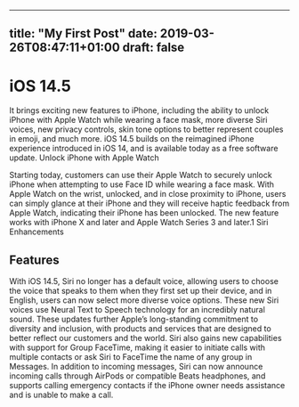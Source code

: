
---
title: "My First Post"
date: 2019-03-26T08:47:11+01:00
draft: false
---

# iOS 14.5

It brings exciting new features to iPhone, including the ability to unlock iPhone with Apple Watch while wearing a face mask, more diverse Siri voices, new privacy controls, skin tone options to better represent couples in emoji, and much more. iOS 14.5 builds on the reimagined iPhone experience introduced in iOS 14, and is available today as a free software update.
Unlock iPhone with Apple Watch

Starting today, customers can use their Apple Watch to securely unlock iPhone when attempting to use Face ID while wearing a face mask. With Apple Watch on the wrist, unlocked, and in close proximity to iPhone, users can simply glance at their iPhone and they will receive haptic feedback from Apple Watch, indicating their iPhone has been unlocked. The new feature works with iPhone X and later and Apple Watch Series 3 and later.1
Siri Enhancements

## Features
With iOS 14.5, Siri no longer has a default voice, allowing users to choose the voice that speaks to them when they first set up their device, and in English, users can now select more diverse voice options. These new Siri voices use Neural Text to Speech technology for an incredibly natural sound. These updates further Apple’s long-standing commitment to diversity and inclusion, with products and services that are designed to better reflect our customers and the world.
Siri also gains new capabilities with support for Group FaceTime, making it easier to initiate calls with multiple contacts or ask Siri to FaceTime the name of any group in Messages. In addition to incoming messages, Siri can now announce incoming calls through AirPods or compatible Beats headphones, and supports calling emergency contacts if the iPhone owner needs assistance and is unable to make a call. 